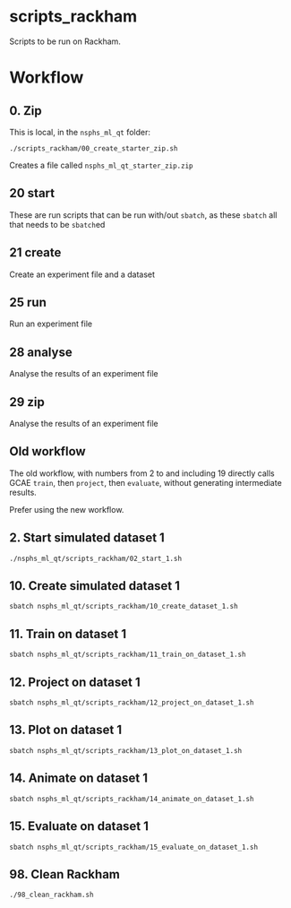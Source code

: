 # scripts_rackham

Scripts to be run on Rackham.

# Workflow

## 0. Zip

This is local, in the `nsphs_ml_qt` folder:

```
./scripts_rackham/00_create_starter_zip.sh
```

Creates a file called `nsphs_ml_qt_starter_zip.zip`

## 20 start

These are run scripts that can be run with/out `sbatch`, as
these `sbatch` all that needs to be `sbatch`ed

## 21 create

Create an experiment file and a dataset

## 25 run

Run an experiment file

## 28 analyse

Analyse the results of an experiment file

## 29 zip

Analyse the results of an experiment file




## Old workflow

The old workflow, with numbers from 2 to and including 19
directly calls GCAE `train`, then `project`, then `evaluate`,
without generating intermediate results.

Prefer using the new workflow.

## 2. Start simulated dataset 1


```
./nsphs_ml_qt/scripts_rackham/02_start_1.sh
```

## 10. Create simulated dataset 1

```
sbatch nsphs_ml_qt/scripts_rackham/10_create_dataset_1.sh
```

## 11. Train on dataset 1

```
sbatch nsphs_ml_qt/scripts_rackham/11_train_on_dataset_1.sh
```

## 12. Project on dataset 1

```
sbatch nsphs_ml_qt/scripts_rackham/12_project_on_dataset_1.sh
```

## 13. Plot on dataset 1

```
sbatch nsphs_ml_qt/scripts_rackham/13_plot_on_dataset_1.sh
```

## 14. Animate on dataset 1

```
sbatch nsphs_ml_qt/scripts_rackham/14_animate_on_dataset_1.sh
```

## 15. Evaluate on dataset 1

```
sbatch nsphs_ml_qt/scripts_rackham/15_evaluate_on_dataset_1.sh
```

## 98. Clean Rackham

```
./98_clean_rackham.sh
```


